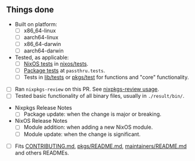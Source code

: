 
<!--
^ Please summarise the changes you have done and explain why they are necessary here ^

For package updates please link to a changelog or describe changes, this helps your fellow maintainers discover breaking updates.
For new packages please briefly describe the package or provide a link to its homepage.
-->

## Things done

<!-- Please check what applies. Note that these are not hard requirements but merely serve as information for reviewers. -->

- Built on platform:
  - [ ] x86_64-linux
  - [ ] aarch64-linux
  - [ ] x86_64-darwin
  - [ ] aarch64-darwin
- Tested, as applicable:
  - [ ] [NixOS tests] in [nixos/tests].
  - [ ] [Package tests] at `passthru.tests`.
  - [ ] Tests in [lib/tests] or [pkgs/test] for functions and "core" functionality.
- [ ] Ran `nixpkgs-review` on this PR. See [nixpkgs-review usage].
- [ ] Tested basic functionality of all binary files, usually in `./result/bin/`.
- Nixpkgs Release Notes
  - [ ] Package update: when the change is major or breaking.
- NixOS Release Notes
  - [ ] Module addition: when adding a new NixOS module.
  - [ ] Module update: when the change is significant.
- [ ] Fits [CONTRIBUTING.md], [pkgs/README.md], [maintainers/README.md] and others READMEs.

[NixOS tests]: https://nixos.org/manual/nixos/unstable/index.html#sec-nixos-tests
[Package tests]: https://github.com/NixOS/nixpkgs/blob/master/pkgs/README.md#package-tests
[nixpkgs-review usage]: https://github.com/Mic92/nixpkgs-review#usage

[CONTRIBUTING.md]: https://github.com/NixOS/nixpkgs/blob/master/CONTRIBUTING.md
[lib/tests]: https://github.com/NixOS/nixpkgs/blob/master/lib/tests
[maintainers/README.md]: https://github.com/NixOS/nixpkgs/blob/master/maintainers/README.md
[nixos/tests]: https://github.com/NixOS/nixpkgs/blob/master/nixos/tests
[pkgs/README.md]: https://github.com/NixOS/nixpkgs/blob/master/pkgs/README.md
[pkgs/test]: https://github.com/NixOS/nixpkgs/blob/master/pkgs/test
